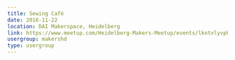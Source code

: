 ```yaml
---
title: Sewing Café
date: 2016-11-22
location: DAI Makerspace, Heidelberg
link: https://www.meetup.com/Heidelberg-Makers-Meetup/events/lkntvlyvpbdc/
usergroup: makershd
type: usergroup
---
```

